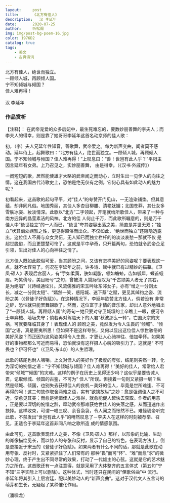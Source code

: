 ```yaml
---
layout:     post
title:      《北方有佳人》
description:   汉 李延年
date:       2020-07-25
author:     听松阁
img: img/post-bg-poem-16.jpg
color: 1976D2
catalog: true
tags:
    - 美文
    - 古典诗词
---
```



北方有佳人，绝世而独立。<br>
一顾倾人城，再顾倾人国。<br>
宁不知倾城与倾国？<br>
佳人难再得！<br>
<br>
汉 李延年


### 作品赏析
【注释】：
在武帝宠爱的众多后妃中，最生死难忘的，要数妙丽善舞的李夫人；而李夫人的得幸，则是靠了她哥哥李延年这首名动京师的佳人歌：

初，（李）夫人兄延年性知音，善歌舞，武帝爱之。每为新声变曲，闻者莫不感动。延年侍上，起舞歌曰：“北方有佳人，绝世而独立。一顾倾人城，再顾倾人国。宁不知倾城与倾国？佳人难再得！”上叹息曰：“善！世岂有此人乎？”平阳主因言延年有女弟。上乃召见之，实妙丽善舞，
由是得幸。（《汉书·外戚传》）

一阕短短的歌，居然能使雄才大略的武帝闻之而动心，立时生出一见伊人的向往之情。这在我国古代诗歌史上，恐怕是绝无仅有之例。它何心具有如此动人的魅力呢？

初看起来，这首歌的起句平平，对“佳人”的夸赞开门见山，一无渲染铺垫。但其意蕴，却非同凡俗。地国秀丽，其佳人多杏目柳腰、清艳妩媚；北国苍莽，其仕女多雪肤冰姿、妆淡情深。此歌以“北方”二字领起，开笔就给所歌佳人，带来了一种与南方迥异的晶莹素洁的风神。北方的佳
人何止千万，而此歌所瞩意的，则是万千佳人中“绝世独立”的一人而已，“绝世”夸其姿容出落之美，简直是并世无双；“独立”状其幽处娴雅之性，更见得超俗而出众。不仅如此，“绝世而独立”还隐隐透露出，这位佳人不屑与众女灵伍，无人知已而独立栏杆的的淡淡哀愁－那就不仅
是超世脱俗，而且更楚楚可怜了。这就是平中孕奇，只开篇两句，恐怕就令武帝企足引领，生出对佳人的心向神往之情了。

北方佳人既如此脱俗可爱，当其顾盼之间，又该有怎样美好的风姿呢？要表现这一点，就不太容易了。何况在李延年之前，许多诗、赋中就已有过精妙的描摹。《卫凤·硕人》表现后宫丽人，有“手如柔荑，肤如凝脂，领如蝤蛴，齿如瓠犀，螓首蛾眉。巧笑倩兮，美目盼兮”之句，曾被清
人姚际恒叹为“千古颂美人者无了其右，是为绝唱”（《诗经通论》）。风流儒雅的宋玉吟咏东邻女子，亦有“增之一分则太长，减之一分则太短”、“嫣然一笑，惑阳城、迷下蔡”之赋，更见其绰约之姿、流盼之美（《登徒子好色赋》）。在这种情况下，李延年欲赞北方佳人，倘若没有
非常之辞，恐怕就只能罢舞辍歌了。然而，这位富于才情的音乐家，却出人意外地唱出了“一顾倾人城，再顾倾人国”的奇句－她只要对守卫城垣的士卒瞧上一眼，便可令士卒弃械、墙垣失守；倘若再对驾临天下的人君“秋波那么一转”，亡国灭宗的灾祸，可就要降临其身了！表现佳人的
顾盼之美，竟然发为令人生畏的“倾城”、“倾国”之语，真是匪夷所思！但如果不是这样夸张，又何以显出这位佳人惊世骇俗的美好风姿？而正因为这风姿美得令人生畏，才更让人心驰神往、倍加牵怀。如果美好的事物都那么可近而易得，恐怕就没有这样摄人心魄的吸引力了。这就是“
不可畏也？伊可怀也”（《卫风·东山》）的人生哲理。

此歌的结尾也耐人咀嚼。上文对佳人的美好作了极度的夸张，结尾则突然一转，化为深切的惋惜之语：“宁不知倾城与倾国？佳人难再得！”美好的佳人，常常给人君带来“倾城”“倾国”的灾难。这样的例子在历史上见得还少吗？这似乎是要告诫人君，记取倾城、倾国的古鉴，不可为“
佳人”所误。但接着一句则又紧摄一层？纵然是倾城、倾国，也别失去获得佳人的良机－美好的佳人，毕竟是世所难逢、不可再得的呵！这二句故作取舍两难之语，实有“欲擒故纵”之妙：愈是强调佳人之不可近，便愈见其美；而愈是惋惜佳人之难得，就愈能促人赶快去获取。作者的用意
，正是要以深切的惋惜之辞，牵动武帝那难获绝世佳人的失落之感，从而迅速作出抉择。这样收束，可谓一唱三叹、余音袅袅，令人闻之而怅然不已。难怪琥帝听完此歌，不禁发出“世岂有此人乎”的喟然叹息了－李夫人在这样的时刻被荐举、召见，正适合于李延年这首非同凡响之歌所造
成的情感氛围。

由此可见，这首歌表现佳人之美，不像《卫风·硕人》那样，以形象的比喻、生动的肖像描绘见长，而以惊人的夸张和反衬，显示了自己的特色。在表现方法上，倒是更接近于宋玉的《登徒子好色赋》。如果两者有什么不同的话，那就是此歌在动用夸张、反衬时，又紧紧抓住了人们常有的
那种“畏”而可“怀”、“难”而愈“求”的微妙心理，终于产生出不同寻常的效果，打动了一代雄主的心弦。这就是它的艺术魅力之所在。这首歌还有一点注意得，就是采用了大体整齐的五言体式（第五句“宁不知”三字实际上可以删除）。这种体式，当时还只在民间的“俚歌俗曲”中
流行。李延年将其引入上层宫廷，配以美妙动人的“新声变曲”。这对于汉代文人五言诗的萌芽和生长，无疑起了某种催化作用。

（潘啸龙）
